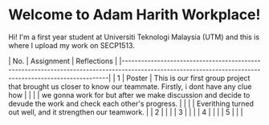 # Welcome to Adam Harith Workplace!

Hi! I'm a first year student at Universiti Teknologi Malaysia (UTM) and this is where I upload my work on SECP1513.




|  No. |          Assignment           |                                                  Reflections                                                    |
|--------------------------------------------------------------------------------------------------------------------------------------------------------|
|   1  | Poster                        |  This is our first group project that brought us closer to know our teammate. Firstly, i dont have any clue how |
|      |                               |   we gonna work for but after we make discussion and decide to devude the work and check each other's progress. |
|      |                               |   Everithing turned out well, and it strengthen our teamwork.                                                   |
|   2  |                               |                             |
|   3  |                               |                             |
|   4  |                               |                             |
|   5  |                               |                             |
